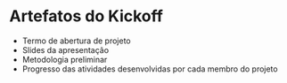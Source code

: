 # Artefatos do Kickoff

* Termo de abertura de projeto
* Slides da apresentação
* Metodologia preliminar
* Progresso das atividades desenvolvidas por cada membro do projeto
